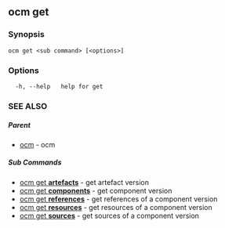 ## ocm get



### Synopsis

```
ocm get <sub command> [<options>]
```

### Options

```
  -h, --help   help for get
```

### SEE ALSO

##### Parent

* [ocm](ocm.md)	 - ocm


##### Sub Commands

* [ocm get <b>artefacts</b>](ocm_get_artefacts.md)	 - get artefact version
* [ocm get <b>components</b>](ocm_get_components.md)	 - get component version
* [ocm get <b>references</b>](ocm_get_references.md)	 - get references of a component version
* [ocm get <b>resources</b>](ocm_get_resources.md)	 - get resources of a component version
* [ocm get <b>sources</b>](ocm_get_sources.md)	 - get sources of a component version

